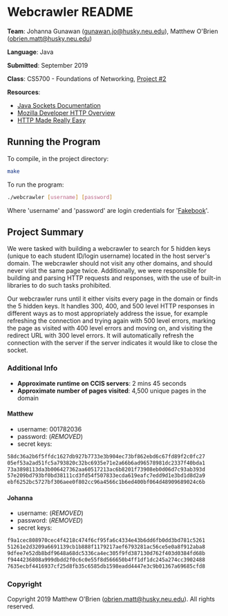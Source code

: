 # Webcrawler README

**Team**: Johanna Gunawan (gunawan.jo@husky.neu.edu), Matthew O'Brien (obrien.matt@husky.neu.edu)

**Language**: Java

**Submitted**: September 2019

**Class**: CS5700 - Foundations of Networking, [Project #2](https://course.ccs.neu.edu/cs5700f19/project2.html)

**Resources**:

- [Java Sockets Documentation](https://docs.oracle.com/javase/7/docs/api/java/net/Socket.html)
- [Mozilla Developer HTTP Overview](https://developer.mozilla.org/en-US/docs/Web/HTTP/Overview)
- [HTTP Made Really Easy](https://www.jmarshall.com/easy/http/)

## Running the Program

To compile, in the project directory:

```bash
make
```

To run the program:

```bash
./webcrawler [username] [password]
```

Where 'username' and 'password' are login credentials for '[Fakebook](http://www.cs5700f16.ccs.neu.edu/accounts/login)'.

## Project Summary

We were tasked with building a webcrawler to search for 5 hidden keys (unique to each student ID/login username) located in the host server's domain. The webcrawler should not visit any other domains, and should never visit the same page twice. Additionally, we were responsible for building and parsing HTTP requests and responses, with the use of built-in libraries to do such tasks prohibited.

Our webcrawler runs until it either visits every page in the domain or finds the 5 hidden keys. It handles 300, 400, and 500 level HTTP responses in different ways as to most appropriately address the issue, for example refreshing the connection and trying again with 500 level errors, marking the page as visited with 400 level errors and moving on, and visiting the redirect URL with 300 level errors. It will automatically refresh the connection with the server if the server indicates it would like to close the socket.

### Additional Info

- **Approximate runtime on CCIS servers**: 2 mins 45 seconds
- **Approximate number of pages visited**: 4,500 unique pages in the domain

#### Matthew

- username: 001782036
- password: (*REMOVED*)
- secret keys:

```bash
58dc36a2b6f5ffdc1627db927b7733e3b904ec73bf862ebd6c67fd89f2c0fc27
05ef53a2ad51fc5a793820c32bc6935e71e2a66b6ad96578981dc2337f40bda1
73a3898113da3b006427362aa60517213ac6b8201f73908eb0d06d7c93ab393d
57e209bd793bf0bd38111cd3fd54f507833ecda619eafc7edd9d1e3bd1d8d2a9
ebf6252bc5727bf306aee0f802cc96a4566c1b6ed400bf064d48909689024c6b
```

#### Johanna

- username: (*REMOVED*)
- password: (*REMOVED*)
- secret keys:

```bash
f9a1cec808970cec4f4218c474f6cf95fa6c4334e43b6dd6fb0dd3bd781c5261
51261e2d3209a6691139cb1b888f1179217aef6793281ac56ce5e0a8f912aba8
9dfee7e52db8bdf9648a68dc5336ca4ec305f9fd387130d762f403d0384fd68b
f9444236808a999dbdd2f0c6c0e55f8d566650b4ff1df1dc245a274cc3902488
7635ecbf4416937cf25d8fb35c6585db1598eadd4447e3c9b01367a69685cfd8
```

### Copyright

Copyright 2019 Matthew O'Brien (obrien.matt@husky.neu.edu). All rights reserved.
